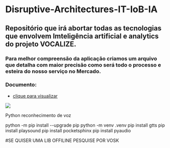 # Disruptive-Architectures-IT-IoB-IA
## Repositório que irá abortar todas as tecnologias que envolvem Imteligência artificial e analytics do projeto VOCALIZE.

### Para melhor compreensão da aplicação criamos um arquivo que detalha com maior precisão como será todo o processo e esteira do nosso serviço no Mercado.

### Documento: 

- [clique para visualizar](https://pitch.com/public/09f1c4d1-fccd-4218-9c47-441b2bb65707) 

<div id="arquitetura-projeto">
    <img src="https://lh3.googleusercontent.com/u/0/drive-viewer/AFGJ81rln6AQiJfJzdC5VUvrtJEdi1a0ztA1gfM87A8bAlZagbPZlaFOwVsBfJuZa73le8X9fXfO9GO7JvPZFbprb3f_IuMK=w1366-h657"></img>
</div>

Python reconhecimento de voz

python -m pip install --upgrade pip 
python -m venv .venv 
pip install gtts 
pip install playsound 
pip install pocketsphinx
pip install pyaudio 

#SE QUISER UMA LIB OFFILINE PESQUISE POR VOSK
